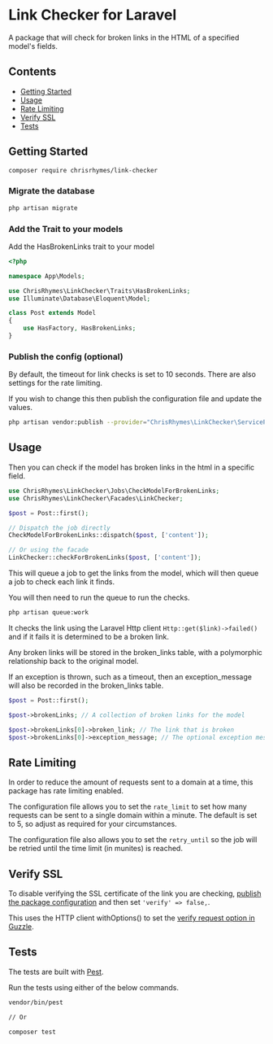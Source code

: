 # Link Checker for Laravel

A package that will check for broken links in the HTML of a specified model's fields.

## Contents

- [Getting Started](#getting-started)
- [Usage](#usage)
- [Rate Limiting](#rate-limiting)
- [Verify SSL](#verify-ssl)
- [Tests](#tests)

## Getting Started

```bash
composer require chrisrhymes/link-checker
```

### Migrate the database

```bash
php artisan migrate
```

### Add the Trait to your models

Add the HasBrokenLinks trait to your model

```php
<?php

namespace App\Models;

use ChrisRhymes\LinkChecker\Traits\HasBrokenLinks;
use Illuminate\Database\Eloquent\Model;

class Post extends Model
{
    use HasFactory, HasBrokenLinks;
}
```

### Publish the config (optional)

By default, the timeout for link checks is set to 10 seconds. There are also settings for the rate limiting.

If you wish to change this then publish the configuration file and update the values.

```bash
php artisan vendor:publish --provider="ChrisRhymes\LinkChecker\ServiceProvider"
```

## Usage

Then you can check if the model has broken links in the html in a specific field.

```php
use ChrisRhymes\LinkChecker\Jobs\CheckModelForBrokenLinks;
use ChrisRhymes\LinkChecker\Facades\LinkChecker;

$post = Post::first();

// Dispatch the job directly
CheckModelForBrokenLinks::dispatch($post, ['content']);

// Or using the facade
LinkChecker::checkForBrokenLinks($post, ['content']);
```

This will queue a job to get the links from the model, which will then queue a job to check each link it finds.

You will then need to run the queue to run the checks.

```bash
php artisan queue:work
```

It checks the link using the Laravel Http client `Http::get($link)->failed()` and if it fails it is determined to be a broken link.

Any broken links will be stored in the broken_links table, with a polymorphic relationship back to the original model.

If an exception is thrown, such as a timeout, then an exception_message will also be recorded in the broken_links table.

```php
$post = Post::first();

$post->brokenLinks; // A collection of broken links for the model

$post->brokenLinks[0]->broken_link; // The link that is broken
$post->brokenLinks[0]->exception_message; // The optional exception message
```

## Rate Limiting

In order to reduce the amount of requests sent to a domain at a time, this package has rate limiting enabled.

The configuration file allows you to set the `rate_limit` to set how many requests can be sent to a single domain within a minute. The default is set to 5, so adjust as required for your circumstances.

The configuration file also allows you to set the `retry_until` so the job will be retried until the time limit (in munites) is reached.

## Verify SSL

To disable verifying the SSL certificate of the link you are checking, [publish the package configuration](#publish-the-config-optional) and then set `'verify' => false,`.

This uses the HTTP client withOptions() to set the [verify request option in Guzzle](https://docs.guzzlephp.org/en/stable/request-options.html#verify).

## Tests

The tests are built with [Pest](https://pestphp.com/).

Run the tests using either of the below commands.

```bash
vendor/bin/pest

// Or

composer test
```
